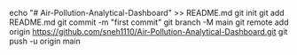 echo "# Air-Pollution-Analytical-Dashboard" >> README.md
git init
git add README.md
git commit -m "first commit"
git branch -M main
git remote add origin https://github.com/sneh1110/Air-Pollution-Analytical-Dashboard.git
git push -u origin main
